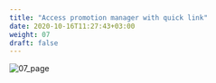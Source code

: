 ```yaml
---
title: "Access promotion manager with quick link"
date: 2020-10-16T11:27:43+03:00
weight: 07
draft: false
---
```


 ![07_page](/images/module2/07_page.png)
